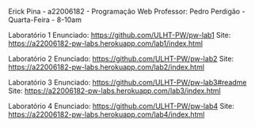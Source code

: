 Erick Pina - a22006182 - Programação Web
Professor: Pedro Perdigão - Quarta-Feira - 8-10am

Laboratório 1
Enunciado: https://github.com/ULHT-PW/pw-lab1
Site: https://a22006182-pw-labs.herokuapp.com/lab1/index.html

Laboratório 2
Enunciado: https://github.com/ULHT-PW/pw-lab2
Site: https://a22006182-pw-labs.herokuapp.com/lab2/index.html

Laboratório 3
Enunciado: https://github.com/ULHT-PW/pw-lab3#readme
Site: https://a22006182-pw-labs.herokuapp.com/lab3/index.html

Laboratório 4
Enunciado: https://github.com/ULHT-PW/pw-lab4
Site: https://a22006182-pw-labs.herokuapp.com/lab4/index.html
